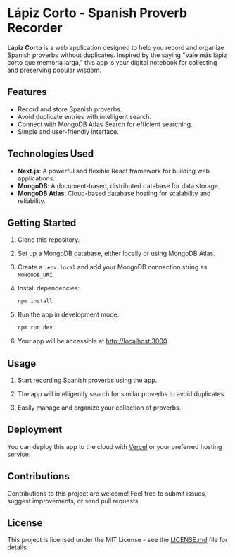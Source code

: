 # Lápiz Corto - Spanish Proverb Recorder

**Lápiz Corto** is a web application designed to help you record and organize Spanish proverbs without duplicates. Inspired by the saying "Vale más lápiz corto que memoria larga," this app is your digital notebook for collecting and preserving popular wisdom.

## Features

- Record and store Spanish proverbs.
- Avoid duplicate entries with intelligent search.
- Connect with MongoDB Atlas Search for efficient searching.
- Simple and user-friendly interface.

## Technologies Used

- **Next.js**: A powerful and flexible React framework for building web applications.
- **MongoDB**: A document-based, distributed database for data storage.
- **MongoDB Atlas**: Cloud-based database hosting for scalability and reliability.

## Getting Started

1. Clone this repository.

2. Set up a MongoDB database, either locally or using MongoDB Atlas.

3. Create a `.env.local` and add your MongoDB connection string as `MONGODB_URI`.

4. Install dependencies:

   ```bash
   npm install
   ```

5. Run the app in development mode:

   ```bash
   npm run dev
   ```

6. Your app will be accessible at [http://localhost:3000](http://localhost:3000).

## Usage

1. Start recording Spanish proverbs using the app.

2. The app will intelligently search for similar proverbs to avoid duplicates.

3. Easily manage and organize your collection of proverbs.

## Deployment

You can deploy this app to the cloud with [Vercel](https://vercel.com) or your preferred hosting service.

## Contributions

Contributions to this project are welcome! Feel free to submit issues, suggest improvements, or send pull requests.

## License

This project is licensed under the MIT License - see the [LICENSE.md](LICENSE.md) file for details.
